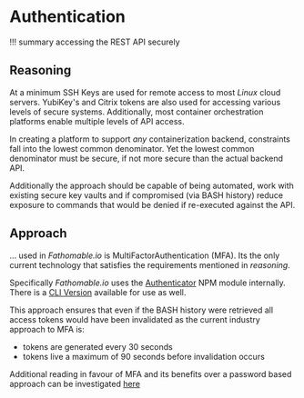 # Authentication

!!! summary
		accessing the REST API securely

## Reasoning

At a minimum SSH Keys are used for remote access to most _Linux_ cloud servers. YubiKey's and Citrix tokens are also used for accessing various levels of secure systems. Additionally, most container orchestration platforms enable multiple levels of API access.

In creating a platform to support _any_ containerization backend, constraints fall into the lowest common denominator. Yet the lowest common denominator must be secure, if not more secure than the actual backend API.

Additionally the approach should be capable of being automated, work with existing secure key vaults and if compromised (via BASH history) reduce exposure to commands that would be denied if re-executed against the API.

## Approach

… used in _Fathomable.io_ is MultiFactorAuthentication (MFA). Its the only current technology that satisfies the requirements mentioned in _reasoning_.

Specifically _Fathomable.io_ uses the [Authenticator](https://www.npmjs.com/package/authenticator) NPM module internally. There is a [CLI Version](https://www.npmjs.com/package/authenticator-cli) available for use as well.

This approach ensures that even if the BASH history were retrieved all access tokens would have been invalidated as the current industry approach to MFA is:

* tokens are generated every 30 seconds
* tokens live a maximum of 90 seconds before invalidation occurs

Additional reading in favour of MFA and its benefits over a password based approach can be investigated [here](https://medium.com/@ninjudd/passwords-are-obsolete-9ed56d483eb)
